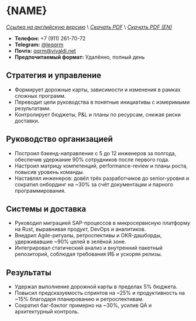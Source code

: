 # {NAME}
*[Ссылка на английскую версию](./RESUME_HOD.MD)* \\
*[Скачать PDF](https://qqrm.github.io/CV/Belyakov_hod_ru.pdf)* \\
*[Скачать PDF (EN)](https://qqrm.github.io/CV/Belyakov_hod_en.pdf)*

- **Телефон:** +7 (911) 261-70-72
- **Telegram:** [@leqqrm](https://t.me/leqqrm)
- **Почта:** [qqrm@vivaldi.net](mailto:qqrm@vivaldi.net)
- **Предпочитаемый формат:** Удалённо, полный день

## Стратегия и управление
- Формирует дорожные карты, зависимости и изменения в рамках сложных программ.
- Переводит цели руководства в понятные инициативы с измеримыми результатами.
- Контролирует бюджеты, P&L и планы по ресурсам, снижая риски доставки.

## Руководство организацией
- Построил бэкенд-направление с 5 до 12 инженеров за полгода, обеспечив удержание 90% сотрудников после первого года.
- Настроил матрицу компетенций, performance-review и планы роста, повысив уровень команды.
- Наставлял инженеров: довёл трёх разработчиков до senior-уровня и сократил онбординг на ~30% за счёт документации и парного программирования.

## Системы и доставка
- Руководил миграцией SAP-процессов в микросервисную платформу на Rust, выравнивая продукт, DevOps и аналитиков.
- Внедрил Agile-ритуалы, ретроспективы и OKR-дашборды, удерживавшие ~90% целей в зелёной зоне.
- Интегрировал статический анализ и внутренний пакетный репозиторий, соблюдая требования ИБ и ускоряя релизы.

## Результаты
- Удержал выполнение дорожной карты в пределах 5% бюджета.
- Повысил предсказуемость спринтов на ~25% и продуктивность на ~15% благодаря планированию и ретроспективам.
- Сократил баг-бэклог примерно на ~30%, усилив QA и архитектурный контроль.
